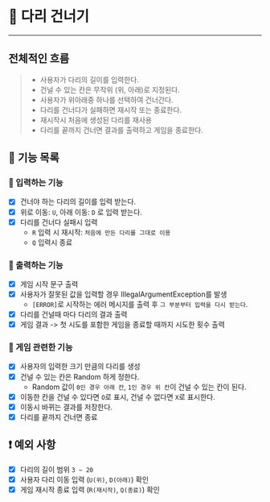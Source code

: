 # 🌉 다리 건너기
- - -
## 전체적인 흐름
> - 사용자가 다리의 길이를 입력한다.
> - 건널 수 있는 칸은 무작위 (위, 아래)로 지정된다.
> - 사용자가 위아래중 하나를 선택하여 건너간다.
> - 다리를 건너다가 실패하면 재시작 또는 종료한다.
> - 재시작시 처음에 생성된 다리를 재사용
> - 다리를 끝까지 건너면 결과를 출력하고 게임을 종료한다.
## 📍 기능 목록
### 📌 입력하는 기능
- [x] 건너야 하는 다리의 길이를 입력 받는다.
- [x] 위로 이동: `U`, 아래 이동: `D` 로 입력 받는다.
- [x] 다리를 건너다 실패시 입력
    - `R` 입력 시 재시작: `처음에 만든 다리를 그대로 이용`
    - `Q` 입력시 종료
### 📌 출력하는 기능
- [x] 게임 시작 문구 출력
- [x] 사용자가 잘못된 값을 입력할 경우 IllegalArgumentException를 발생
    - `[ERROR]`로 시작하는 에러 메시지를 출력 후 `그 부분부터 입력을 다시 받는다`.
- [x] 다리를 건널때 마다 다리의 결과 출력
- [x] 게임 결과 -> 첫 시도를 포함한 게임을 종료할 때까지 시도한 횟수 출력
### 📌 게임 관련한 기능
- [x] 사용자의 입력한 크기 만큼의 다리를 생성
- [x] 건널 수 있는 칸은 Random 하게 정한다.
    - Random 값이 `0인 경우 아래 칸`, `1인 경우 위 칸`이 건널 수 있는 칸이 된다.
- [x] 이동한 칸을 건널 수 있다면 `O`로 표시, 건널 수 없다면 `X`로 표시한다.
- [x] 이동시 바뀌는 결과를 저장한다.
- [x] 다리를 끝까지 건너면 종료
## ❗ 예외 사항
- [x] 다리의 길이 범위 `3 ~ 20`
- [x] 사용자 다리 이동 입력 (`U(위)`, `D(아래)`) 확인 
- [x] 게임 재시작 종료 입력 (`R(재시작)`, `Q(종료)`) 확인
